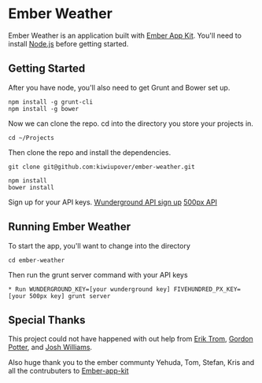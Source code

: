 # Ember Weather

Ember Weather is an application built with [Ember App Kit](https://github.com/stefanpenner/ember-app-kit). You'll need to install [Node.js](http://nodejs.org/) before getting started.

## Getting Started

After you have node, you'll also need to get Grunt and Bower set up.

```
npm install -g grunt-cli
npm install -g bower
```

Now we can clone the repo. cd into the directory you store your projects in.

```
cd ~/Projects
```

Then clone the repo and install the dependencies.

```
git clone git@github.com:kiwiupover/ember-weather.git

npm install
bower install
```

Sign up for your API keys.
[Wunderground API sign up](http://www.wunderground.com/weather/api/d/login.html)
[500px API](https://500px.com/signup)

## Running Ember Weather
To start the app, you'll want to change into the directory
```
cd ember-weather
```

Then run the grunt server command with your API keys
```
* Run WUNDERGROUND_KEY=[your wunderground key] FIVEHUNDRED_PX_KEY=[your 500px key] grunt server
```

## Special Thanks

This project could not have happened with out help from [Erik Trom](https://github.com/trombom), [Gordon Potter](https://github.com/eccegordo), and [Josh Williams](https://github.com/tucsonlabs).

Also huge thank you to the ember communty Yehuda, Tom, Stefan, Kris and all the contrubuters to [Ember-app-kit](https://github.com/stefanpenner/ember-app-kit)


